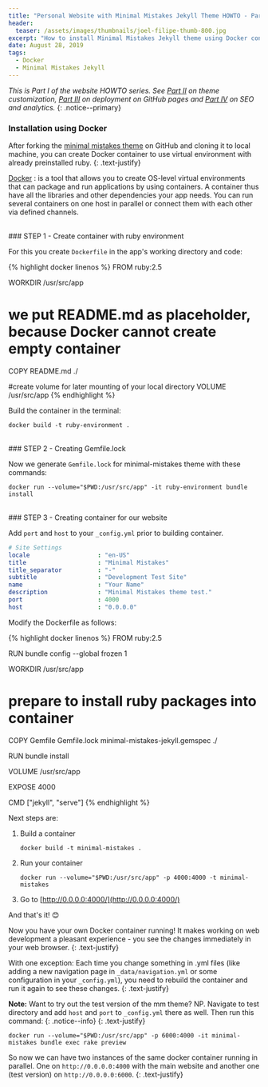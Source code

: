 ```yaml
---
title: "Personal Website with Minimal Mistakes Jekyll Theme HOWTO - Part I"
header:
  teaser: /assets/images/thumbnails/joel-filipe-thumb-800.jpg
excerpt: "How to install Minimal Mistakes Jekyll theme using Docker container"
date: August 28, 2019
tags:
  - Docker
  - Minimal Mistakes Jekyll
---
```


_This is Part I of the website HOWTO series. See [Part II](/Personal-website-with-Minimal-Mistakes-Jekyll-Theme-HOWTO-Part-II) on theme customization, [Part III](/Personal-website-with-Minimal-Mistakes-Jekyll-Theme-HOWTO-Part-III) on deployment on GitHub pages and [Part IV](/Personal-website-with-Minimal-Mistakes-Jekyll-Theme-HOWTO-Part-IV) on SEO and analytics._
{: .notice--primary}
&nbsp;
&nbsp;

### Installation using Docker
After forking the [minimal mistakes theme](https://github.com/mmistakes/minimal-mistakes) on GitHub and cloning it to local machine, you can create Docker container to use virtual environment with already preinstalled ruby.
{: .text-justify}


[Docker](https://www.docker.com) <i class="fab fa-docker"></i>
: is a tool that allows you to create OS-level virtual environments that can package and run applications by using containers. A container thus have all the libraries and other dependencies your app needs. You can run several containers on one host in parallel or connect them with each other via defined channels. 

<br>
### STEP 1 - Create container with ruby environment

For this you create `Dockerfile` in the app's working directory and code:

{% highlight docker linenos %}
FROM ruby:2.5

WORKDIR /usr/src/app

# we put README.md as placeholder, because Docker cannot create empty container
COPY README.md ./

#create volume for later mounting of your local directory
VOLUME /usr/src/app
{% endhighlight %}

Build the container in the terminal:
```docker
docker build -t ruby-environment .
```
<br>
### STEP 2 - Creating Gemfile.lock

Now we generate `Gemfile.lock` for minimal-mistakes theme with these commands:

```docker
docker run --volume="$PWD:/usr/src/app" -it ruby-environment bundle install
```
<br>
### STEP 3 - Creating container for our website

Add `port` and `host` to your `_config.yml` prior to building container.

```yaml
# Site Settings
locale                   : "en-US"
title                    : "Minimal Mistakes"
title_separator          : "-"
subtitle                 : "Development Test Site"
name                     : "Your Name"
description              : "Minimal Mistakes theme test."
port                     : 4000
host                     : "0.0.0.0"
```

Modify the Dockerfile as follows:

{% highlight docker linenos %}
FROM ruby:2.5

RUN bundle config --global frozen 1

WORKDIR /usr/src/app

# prepare to install ruby packages into container
COPY Gemfile Gemfile.lock minimal-mistakes-jekyll.gemspec ./

RUN bundle install

VOLUME /usr/src/app

EXPOSE 4000

CMD ["jekyll", "serve"]
{% endhighlight %}

Next steps are:
1. Build a container 
    ```
    docker build -t minimal-mistakes .
    ```
2. Run your container
    ```docker
    docker run --volume="$PWD:/usr/src/app" -p 4000:4000 -t minimal-mistakes
    ```
3. Go to [http://0.0.0.0:4000/](http://0.0.0.0:4000/) 


And that's it! 😊

Now you have your own Docker container running! It makes working on web development a pleasant experience - you see the changes immediately in your web browser. 
{: .text-justify}

With one exception: Each time you change something in .yml files (like adding a new navigation page in `_data/navigation.yml` or some configuration in your `_config.yml`), you need to rebuild the container and run it again to see these changes.
{: .text-justify}


<i class="far fa-sticky-note"></i> **Note:** Want to try out the test version of the mm theme? NP. Navigate to test directory and add `host` and `port` to `_config.yml` there as well. Then run this command:
{: .notice--info}
{: .text-justify}

```docker
docker run --volume="$PWD:/usr/src/app" -p 6000:4000 -it minimal-mistakes bundle exec rake preview
```
So now we can have two instances of the same docker container running in parallel. One on `http://0.0.0.0:4000` with the main website and another one (test version) on `http://0.0.0.0:6000`.
{: .text-justify}
